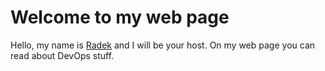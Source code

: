 # Welcome to my web page

Hello, my name is [Radek](/about/) and I will be your host.
On my web page you can read about DevOps stuff.
